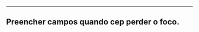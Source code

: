 ------------------------------
Preencher campos quando cep perder o foco.
------------------------------
